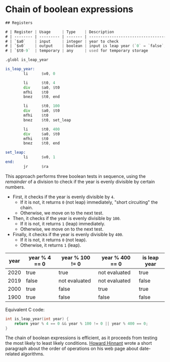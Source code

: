# Chain of boolean expressions

```asm
## Registers

# | Register | Usage     | Type    | Description                                      |
# | -------- | --------- | ------- | ------------------------------------------------ |
# | `$a0`    | input     | integer | year to check                                    |
# | `$v0`    | output    | boolean | input is leap year (`0` = `false`, `1` = `true`) |
# | `$t0-9`  | temporary | any     | used for temporary storage                       |

.globl is_leap_year

is_leap_year:
        li      $v0, 0

        li      $t0, 4
        div     $a0, $t0
        mfhi    $t0
        bnez    $t0, end

        li      $t0, 100
        div     $a0, $t0
        mfhi    $t0
        bnez    $t0, set_leap

        li      $t0, 400
        div     $a0, $t0
        mfhi    $t0
        bnez    $t0, end

set_leap:
        li      $v0, 1
end:
        jr      $ra
```

This approach performs three boolean tests in sequence, using the _remainder_ of a division to check if the year is evenly divisible by certain numbers.

- First, it checks if the year is evenly divisible by `4`.
  - If it is not, it returns `0` (not leap) immediately, "short circuiting" the chain.
  - Otherwise, we move on to the next test.
- Then, it checks if the year is evenly divisible by `100`.
  - If it is not, it returns `1` (leap) immediately.
  - Otherwise, we move on to the next test.
- Finally, it checks if the year is evenly divisible by `400`.
  - If it is not, it returns `0` (not leap).
  - Otherwise, it returns `1` (leap).

| year | year % 4 == 0 | year % 100 != 0 | year % 400 == 0 | is leap year |
| ---- | ------------- | --------------- | --------------- | ------------ |
| 2020 | true          | true            | not evaluated   | true         |
| 2019 | false         | not evaluated   | not evaluated   | false        |
| 2000 | true          | false           | true            | true         |
| 1900 | true          | false           | false           | false        |

Equivalent C code:

```c
int is_leap_year(int year) {
    return year % 4 == 0 && year % 100 != 0 || year % 400 == 0;
}
```

The chain of boolean expressions is efficient, as it proceeds from testing the most likely to least likely conditions.
[Howard Hinnant][hinnant] wrote a short paragraph about the order of operations on his web page about date-related algorithms.

[hinnant]: https://howardhinnant.github.io/date_algorithms.html#is_leap
